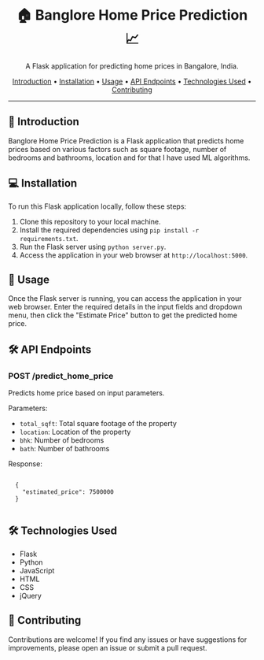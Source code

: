 <!DOCTYPE html>
<html lang="en">
<head>
  <meta charset="UTF-8">
  <meta name="viewport" content="width=device-width, initial-scale=1.0">
<!--   <title>🏠 Banglore Home Price Prediction 📈</title> -->
</head>
<body>
  <h1 align="center">🏠 Banglore Home Price Prediction 📈</h1>

  <p align="center">A Flask application for predicting home prices in Bangalore, India.</p>

  <p align="center">
    <a href="#introduction">Introduction</a> •
    <a href="#installation">Installation</a> •
    <a href="#usage">Usage</a> •
    <a href="#api-endpoints">API Endpoints</a> •
    <a href="#technologies-used">Technologies Used</a> •
    <a href="#contributing">Contributing</a> 
  </p>

  ---

  <h2>🚀 Introduction</h2>

  <p>Banglore Home Price Prediction is a Flask application that predicts home prices based on various factors such as square footage, number of bedrooms and bathrooms, location and for that I have used ML algorithms.</p>

  <h2>💻 Installation</h2>

  <p>To run this Flask application locally, follow these steps:</p>

  <ol>
    <li>Clone this repository to your local machine.</li>
    <li>Install the required dependencies using <code>pip install -r requirements.txt</code>.</li>
    <li>Run the Flask server using <code>python server.py</code>.</li>
    <li>Access the application in your web browser at <code>http://localhost:5000</code>.</li>
  </ol>

  <h2>📝 Usage</h2>

  <p>Once the Flask server is running, you can access the application in your web browser. Enter the required details in the input fields and dropdown menu, then click the "Estimate Price" button to get the predicted home price.</p>

  <h2>🛠️ API Endpoints</h2>

  <h3>POST /predict_home_price</h3>

  <p>Predicts home price based on input parameters.</p>

  <p>Parameters:</p>
  <ul>
    <li><code>total_sqft</code>: Total square footage of the property</li>
    <li><code>location</code>: Location of the property</li>
    <li><code>bhk</code>: Number of bedrooms</li>
    <li><code>bath</code>: Number of bathrooms</li>
  </ul>

  <p>Response:</p>
  <pre><code>
  {
    "estimated_price": 7500000
  }
  </code></pre>

  <h2>🛠️ Technologies Used</h2>

  <ul>
    <li>Flask</li>
    <li>Python</li>
    <li>JavaScript</li>
    <li>HTML</li>
    <li>CSS</li>
    <li>jQuery</li>
  </ul>

  <h2>🤝 Contributing</h2>

  <p>Contributions are welcome! If you find any issues or have suggestions for improvements, please open an issue or submit a pull request.</p>

</body>
</html>

